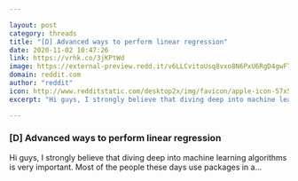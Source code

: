 ```yaml
---

layout: post
category: threads
title: "[D] Advanced ways to perform linear regression"
date: 2020-11-02 10:47:26
link: https://vrhk.co/3jKPtWd
image: https://external-preview.redd.it/v6LLCvitoUsq8vxo8N6PxU6RgD4gwFTnBtQFExcRl0M.jpg?width=640&height=335.078534031&auto=webp&crop=640:335.078534031,smart&s=67a007f3c45b977cd37846c991fdc2146aea20b3
domain: reddit.com
author: "reddit"
icon: http://www.redditstatic.com/desktop2x/img/favicon/apple-icon-57x57.png
excerpt: "Hi guys, I strongly believe that diving deep into machine learning algorithms is very important. Most of the people these days use packages in a..."

---
```


### [D] Advanced ways to perform linear regression

Hi guys, I strongly believe that diving deep into machine learning algorithms is very important. Most of the people these days use packages in a...